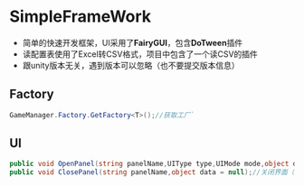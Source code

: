 # SimpleFrameWork
+ 简单的快速开发框架，UI采用了**FairyGUI**，包含**DoTween**插件
+ 读配置表使用了Excel转CSV格式，项目中包含了一个读CSV的插件
+ 跟unity版本无关，遇到版本可以忽略（也不要提交版本信息）

## Factory
```C#
GameManager.Factory.GetFactory<T>();//获取工厂`
```
## UI
```C#
public void OpenPanel(string panelName,UIType type,UIMode mode,object data = null);//打开ui界面
public void ClosePanel(string panelName,object data = null);//关闭界面（返回上个界面）
```
